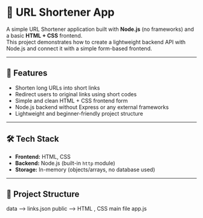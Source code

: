 # 🔗 URL Shortener App

A simple URL Shortener application built with **Node.js** (no frameworks) and a basic **HTML + CSS** frontend.  
This project demonstrates how to create a lightweight backend API with Node.js and connect it with a simple form-based frontend.

---

## 🚀 Features
- Shorten long URLs into short links  
- Redirect users to original links using short codes  
- Simple and clean HTML + CSS frontend form  
- Node.js backend without Express or any external frameworks  
- Lightweight and beginner-friendly project structure  

---

## 🛠️ Tech Stack
- **Frontend:** HTML, CSS  
- **Backend:** Node.js (built-in `http` module)  
- **Storage:** In-memory (objects/arrays, no database used)  

---

## 📂 Project Structure
data --> links.json
public --> HTML , CSS
main file app.js